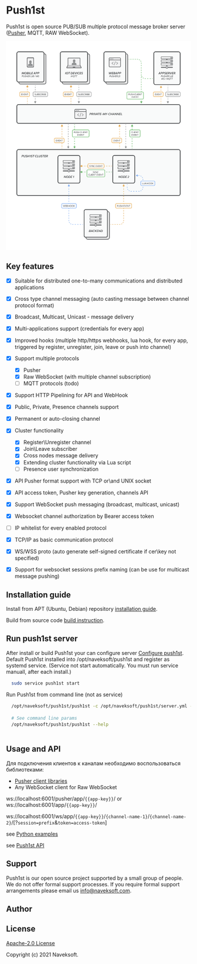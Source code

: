 # Push1st
Push1st is open source PUB/SUB multiple protocol message broker server ([Pusher](https://pusher.com/), MQTT, RAW WebSocket). 

<p align="center">
<img src="readme/push1st-service.png"/>
</p>

## Key features
 - [x] Suitable for distributed one-to-many communications and distributed applications
 - [x] Cross type channel messaging (auto casting message between channel protocol format)
 - [x] Broadcast, Multicast, Unicast - message delivery 
 - [x] Multi-applications support (credentials for every app)
 - [x] Improved hooks  (multiple http/https webhooks, lua hook, for every app, triggered by register, unregister, join, leave or push into channel)
 - [x] Support multiple protocols 
   - [x] Pusher
   - [x] Raw WebSocket (with multiple channel subscription)
   - [ ] MQTT protocols (todo)
 - [x] Support HTTP Pipelining for API and WebHook
 - [x] Public, Private, Presence channels support
 - [x] Permanent or auto-closing channel 
 - [x] Cluster functionality
   - [x] Register\Unregister channel
   - [x] Join\Leave subscriber
   - [x] Cross nodes message delivery
   - [x] Extending cluster functionality via Lua script
   - [ ] Presence user synchronization
 - [x] API Pusher format support with TCP or\and UNIX socket
 - [x] API access token, Pusher key generation, channels API
 - [x] Support WebSocket push messaging (broadcast, multicast, unicast)
 - [x] Websocket channel authorization by Bearer access token
 - [ ] IP whitelist for every enabled protocol
 - [x] TCP/IP as basic communication protocol
 - [x] WS/WSS proto (auto generate self-signed certificate if cer\key not specified)
 - [x] Support for websocket sessions prefix naming (can be use for multicast message pushing)


## Installation guide

Install from APT (Ubuntu, Debian) repository [installation guide](/readme/installation.md).

Build from source code [build instruction](/readme/build.md).

## Run push1st server

After install or build Push1st your can configure server [Configure push1st](/readme/configure.md). Default Push1st installed into /opt/naveksoft/push1st and register as systemd service. (Service not start automatically. You must run service manuall, after each install.)


```bash
  sudo service push1st start
```
 
 Run Push1st from command line (not as service)

```bash
  /opt/naveksoft/push1st/push1st -c /opt/naveksoft/push1st/server.yml -V4
  
  # See command line params
  /opt/naveksoft/push1st/push1st --help
  
```

## Usage and API 

Для подключения клиентов к каналам необходимо воспользоваться библиотеками:
- [Pusher client libraries](https://pusher.com/docs/channels/channels_libraries/libraries/)
- Any WebSocket client for Raw WebSocket

ws://localhost:6001/pusher/app/`{{app-key}}`/ or ws://localhost:6001/app/`{{app-key}}`/ 

ws://localhost:6001/ws/app/`{{app-key}}`/`{channel-name-1}`/`{channel-name-2}`/[?`session=prefix`&`token=access-token`]

see [Python examples](/readme/example.md)

see [Push1st API](/readme/api.md)

## Support
 Push1st is our open source project supported by a small group of people. We do not offer formal support processes. If you require formal support arrangements please email us [info@naveksoft.com](mailto:info@naveksoft.com?subject=Push1ST,GITHUB).

## Author 

## License
 [Apache-2.0 License](/LICENSE)

Copyright (c) 2021 Naveksoft.
